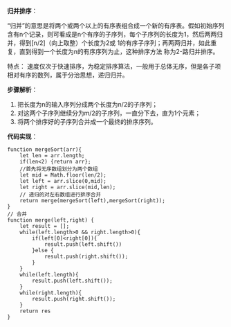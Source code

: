 **归并排序**：

“归并”的意思是将两个或两个以上的有序表组合成一个新的有序表。假如初始序列含有n个记录，则可看成是n个有序的子序列，每个子序列的长度为1，然后两两归并，得到[n/2]（向上取整）个长度为2或 1的有序子序列；再两两归并，如此重复，直到得到一个长度为n的有序序列为止，这种排序方法 称为2-路归并排序。

特点： 速度仅次于快速排序，为稳定排序算法，一般用于总体无序，但是各子项相对有序的数列，属于分治思想，递归归并。

**步骤解析**：

1. 把长度为n的输入序列分成两个长度为n/2的子序列； 
2. 对这两个子序列继续分为m/2的子序列，一直分下去，直为1个元素；
3. 将两个排序好的子序列合并成一个最终的排序序列。 

**代码实现**：

``` 
function mergeSort(arr){
	let len = arr.length;
	if(len<2) {return arr};
	//首先将无序数组划分为两个数组
	let mid = Math.floor(len/2);
	let left = arr.slice(0,mid);
	let right = arr.slice(mid,len);
	// 递归的对左右数组进行排序合并
	return merge(mergeSort(left),mergeSort(right));
}
// 合并
function merge(left,right) {
	let result = [];
	while(left.length>0 && right.length>0){
		if(left[0]<right[0]){
			result.push(left.shift())
		}else {
			result.push(right.shift());
		}
	}
	while(left.length){
		result.push(left.shift());
	}
	while(right.length){
		result.push(right.shift());
	}
	return res
}
```

